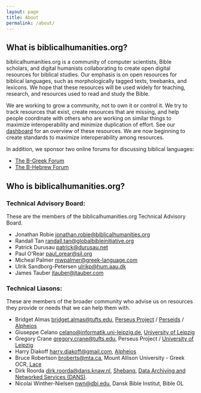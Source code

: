 ```yaml
---
layout: page
title: About
permalink: /about/
---
```


## What is biblicalhumanities.org?

biblicalhumanities.org is a community of computer scientists, Bible scholars, and digital humanists collaborating to create open digital resources for biblical studies.  Our emphasis is on open resources for biblical languages, such as morphologically tagged texts, treebanks, and lexicons. We hope that these resources will be used widely for teaching, research, and resources used to read and study the Bible.

We are working to grow a community, not to own it or control it.  We try to track resources that exist, create resources that are missing, and help people coordinate with
others who are working on similar things to maximize interoperability and minimize duplication of effort. See our [dashboard](/dashboard/) for an overview of these resources. We are now beginning to create standards to maximize interoperability among resources.

In addition, we sponsor two online forums for discussing biblical languages:

- [The B-Greek Forum](http://www.ibiblio.org/bgreek/forum/)
- [The B-Hebrew Forum](http://biblicalhumanities.org/bhebrew/)

## Who is biblicalhumanities.org?

### Technical Advisory Board:

These are the members of the biblicalhumanities.org Technical Advisory Board.

- Jonathan Robie <jonathan.robie@biblicalhumanities.org>
- Randall Tan <randall.tan@globalbibleinitiative.org>
- Patrick Durusau <patrick@durusau.net>
- Paul O'Rear <paul_orear@sil.org>
- Micheal Palmer <mwpalmer@greek-language.com>
- Ulrik Sandborg-Petersen <ulrikp@hum.aau.dk>
- James Tauber <jtauber@jtauber.com>

### Technical Liasons:

These are members of the broader community who advise us on resources they provide or needs that we can help them with. 

- Bridget Almas <bridget.almas@tufts.edu>, [Perseus Project](http://www.perseus.tufts.edu) / [Perseids](http://perseids.org) / [Alpheios](http://perseids.org)
- Giuseppe Celano <celano@informatik.uni-leipzig.de>,  [University of Leipzig](http://www.dh.uni-leipzig.de/wo/)
- Gregory Crane <gregory.crane@tufts.edu>, Perseus Project / [University of Leipzig](http://www.dh.uni-leipzig.de/wo/)
- Harry Diakoff <harry.diakoff@gmail.com>,  [Alpheios](http://perseids.org)
- Bruce Robertson <broberts@mta.ca>, Mount Allison University - Greek OCR, [Lace](http://heml.mta.ca/lace/catalog)
- Dirk Roorda <dirk.roorda@dans.knaw.nl>, [Shebanq](https://shebanq.ancient-data.org/), [Data Archiving and Networked Services (DANS)](www.dans.knaw.nl).
- Nicolai Winther-Nielsen <nwn@dbi.edu>, Dansk Bible Institut, Bible OL



